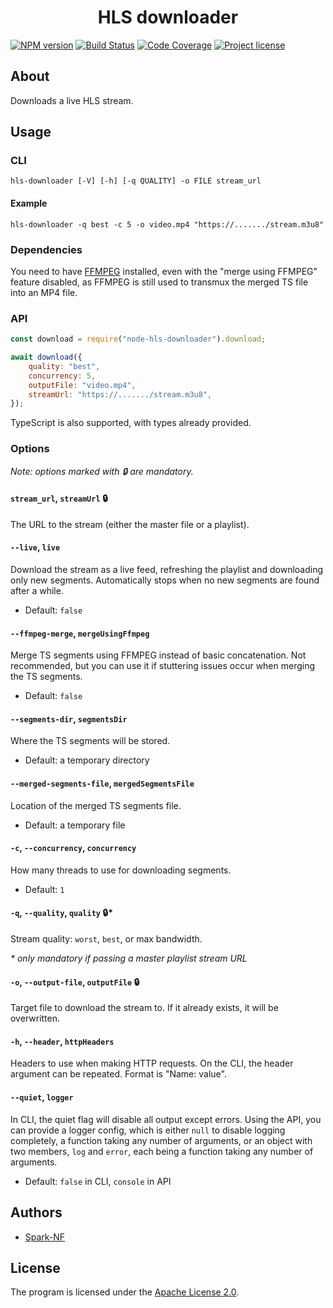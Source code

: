 <h1 align="center">HLS downloader</h1>

[![NPM version](https://img.shields.io/npm/v/node-hls-downloader.svg)](https://www.npmjs.com/package/node-hls-downloader)
[![Build Status](https://travis-ci.org/Spark-NF/hls-downloader.svg?branch=master)](https://travis-ci.org/Spark-NF/hls-downloader)
[![Code Coverage](https://img.shields.io/codecov/c/github/Spark-NF/hls-downloader.svg)](https://codecov.io/gh/Spark-NF/hls-downloader)
[![Project license](https://img.shields.io/github/license/Spark-NF/hls-downloader.svg)](https://raw.githubusercontent.com/Spark-NF/hls-downloader/master/LICENSE)

## About
Downloads a live HLS stream.

## Usage
### CLI
```
hls-downloader [-V] [-h] [-q QUALITY] -o FILE stream_url
```

#### Example
```
hls-downloader -q best -c 5 -o video.mp4 "https://......./stream.m3u8"
```

### Dependencies
You need to have [FFMPEG](https://ffmpeg.org/) installed, even with the "merge using FFMPEG" feature disabled, as FFMPEG is still used to transmux the merged TS file into an MP4 file.

### API
```js
const download = require("node-hls-downloader").download;

await download({
    quality: "best",
    concurrency: 5,
    outputFile: "video.mp4",
    streamUrl: "https://......./stream.m3u8",
});
```

TypeScript is also supported, with types already provided.

### Options
_Note: options marked with 🔒 are mandatory._

#### `stream_url`, `streamUrl` 🔒
The URL to the stream (either the master file or a playlist).

#### `--live`, `live`
Download the stream as a live feed, refreshing the playlist and downloading only new segments.
Automatically stops when no new segments are found after a while.

* Default: `false`

#### `--ffmpeg-merge`, `mergeUsingFfmpeg`
Merge TS segments using FFMPEG instead of basic concatenation.
Not recommended, but you can use it if stuttering issues occur when merging the TS segments.

* Default: `false`

#### `--segments-dir`, `segmentsDir`
Where the TS segments will be stored.

* Default: a temporary directory

#### `--merged-segments-file`, `mergedSegmentsFile`
Location of the merged TS segments file.

* Default: a temporary file

#### `-c`, `--concurrency`, `concurrency`
How many threads to use for downloading segments.

* Default: `1`

#### `-q`, `--quality`, `quality` 🔒*
Stream quality: `worst`, `best`, or max bandwidth.

_* only mandatory if passing a master playlist stream URL_

#### `-o`, `--output-file`, `outputFile` 🔒
Target file to download the stream to.
If it already exists, it will be overwritten.

#### `-h`, `--header`, `httpHeaders`
Headers to use when making HTTP requests.
On the CLI, the header argument can be repeated. Format is "Name: value".

#### `--quiet`, `logger`
In CLI, the quiet flag will disable all output except errors.
Using the API, you can provide a logger config, which is either `null` to disable logging  completely, a function taking any number of arguments, or an object with two members, `log` and `error`, each being a function taking any number of arguments.

* Default: `false` in CLI, `console` in API

## Authors
* [Spark-NF](https://github.com/Spark-NF)

## License
The program is licensed under the [Apache License 2.0](http://www.apache.org/licenses/LICENSE-2.0).